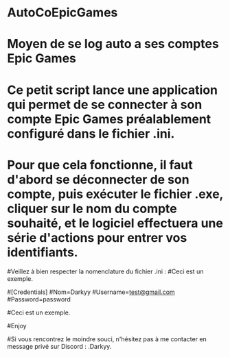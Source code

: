 # AutoCoEpicGames
# Moyen de se log auto a ses comptes Epic Games


# Ce petit script lance une application qui permet de se connecter à son compte Epic Games préalablement configuré dans le fichier .ini. 

# Pour que cela fonctionne, il faut d'abord se déconnecter de son compte, puis exécuter le fichier .exe, cliquer sur le nom du compte souhaité, et le logiciel effectuera une série d'actions pour entrer vos identifiants. 

#Veillez à bien respecter la nomenclature du fichier .ini : 
#Ceci est un exemple.

#[Credentials]
#Nom=Darkyy
#Username=test@gmail.com
#Password=password 

#Ceci est un exemple.


#Enjoy 

#Si vous rencontrez le moindre souci, n'hésitez pas à me contacter en message privé sur Discord : .Darkyy.

